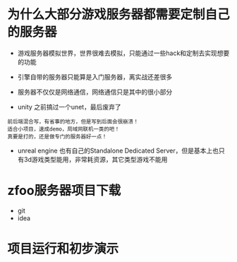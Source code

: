 # 为什么大部分游戏服务器都需要定制自己的服务器

- 游戏服务器模拟世界，世界很难去模拟，只能通过一些hack和定制去实现想要的功能

- 引擎自带的服务器只能算是入门服务器，离实战还差很多

- 服务器不仅仅是网络通信，网络通信只是其中的很小部分

- unity 之前搞过一个unet，最后废弃了

```
前后端混合写，有省事的地方，但是写到后面会很崩溃！
适合小项目，速成demo，局域网联机一类的吧！
真要是打的，还是做专门的服务器好一点！
```

- unreal engine 也有自己的Standalone Dedicated Server，但是基本上也只有3d游戏类型能用，非常耗资源，其它类型游戏不能用

# zfoo服务器项目下载

- git
- idea

# 项目运行和初步演示
